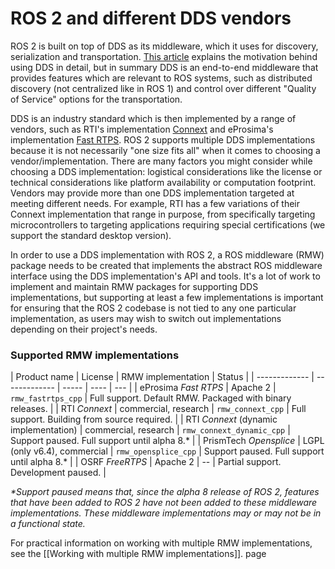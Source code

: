 # ROS 2 and different DDS vendors

ROS 2 is built on top of DDS as its middleware, which it uses for discovery, serialization and transportation.
[This article](http://design.ros2.org/articles/ros_on_dds.html) explains the motivation behind using DDS in detail, but in summary DDS is an end-to-end middleware that provides features which are relevant to ROS systems, such as distributed discovery (not centralized like in ROS 1) and control over different "Quality of Service" options for the transportation.

DDS is an industry standard which is then implemented by a range of vendors, such as RTI's implementation [Connext](https://www.rti.com/products/) and eProsima's implementation [Fast RTPS](http://www.eprosima.com/index.php/products-all/eprosima-fast-rtps).
ROS 2 supports multiple DDS implementations because it is not necessarily "one size fits all" when it comes to choosing a vendor/implementation.
There are many factors you might consider while choosing a DDS implementation: logistical considerations like the license or technical considerations like platform availability or computation footprint.
Vendors may provide more than one DDS implementation targeted at meeting different needs.
For example, RTI has a few variations of their Connext implementation that range in purpose, from specifically targeting microcontrollers to targeting applications requiring special certifications (we support the standard desktop version).

In order to use a DDS implementation with ROS 2, a ROS middleware (RMW) package needs to be created that implements the abstract ROS middleware interface using the DDS implementation's API and tools.
It's a lot of work to implement and maintain RMW packages for supporting DDS implementations, but supporting at least a few implementations is important for ensuring that the ROS 2 codebase is not tied to any one particular implementation, as users may wish to switch out implementations depending on their project's needs.

### Supported RMW implementations

| Product name | License | RMW implementation | Status |
| ------------- | ------------- | ----- | ---- | --- |
| eProsima _Fast RTPS_ | Apache 2 | `rmw_fastrtps_cpp` | Full support. Default RMW. Packaged with binary releases. |
| RTI _Connext_ | commercial, research | `rmw_connext_cpp` | Full support. Building from source required. |
| RTI _Connext_ (dynamic implementation) | commercial, research | `rmw_connext_dynamic_cpp` | Support paused. Full support until alpha 8.* |
| PrismTech _Opensplice_ | LGPL (only v6.4), commercial | `rmw_opensplice_cpp` | Support paused. Full support until alpha 8.* |
| OSRF _FreeRTPS_ | Apache 2 | -- | Partial support. Development paused. |


_*Support paused means that, since the alpha 8 release of ROS 2, features that have been added to ROS 2 have not been added to these middleware implementations.
These middleware implementations may or may not be in a functional state._

For practical information on working with multiple RMW implementations, see the [[Working with multiple RMW implementations]]. page